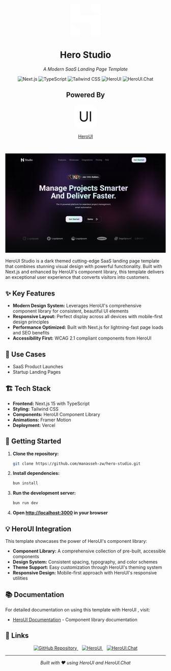 <p align="center">
<svg xmlns="http://www.w3.org/2000/svg" xmlns:xlink="http://www.w3.org/1999/xlink" width="100" zoomAndPan="magnify" viewBox="0 0 334.5 349.500003" height="100" preserveAspectRatio="xMidYMid meet" version="1.0"><defs><g/><clipPath id="013ac49fe0"><path d="M 0 0.0117188 L 334 0.0117188 L 334 348.988281 L 0 348.988281 Z M 0 0.0117188 " clip-rule="nonzero"/></clipPath><clipPath id="770394119e"><path d="M 0 11.246094 L 0 337.417969 C 0 343.621094 5.027344 348.652344 11.234375 348.652344 L 322.589844 348.652344 C 328.792969 348.652344 333.824219 343.621094 333.824219 337.417969 L 333.824219 11.246094 C 333.824219 5.039062 328.792969 0.0117188 322.589844 0.0117188 L 11.234375 0.0117188 C 5.027344 0.0117188 0 5.039062 0 11.246094 Z M 0 11.246094 " clip-rule="nonzero"/></clipPath></defs><g clip-path="url(#013ac49fe0)"><g clip-path="url(#770394119e)"><path fill="#ffffff" d="M 0.046875 0.0117188 L 107.765625 0.0117188 L 107.765625 122.019531 L 333.769531 122.019531 L 333.769531 348.648438 L 225.558594 348.648438 L 225.558594 207.65625 L 0.046875 207.65625 Z M 107.765625 271.335938 L 0.046875 207.945312 L 0.046875 348.648438 L 107.765625 348.648438 Z M 225.542969 58.320312 L 333.75 122 L 333.75 0.0117188 L 225.542969 0.0117188 Z M 225.542969 58.320312 " fill-opacity="1" fill-rule="evenodd"/></g></g><g fill="#ffffff" fill-opacity="1"><g transform="translate(164.805619, 179.948264)"><g><path d="M 2.09375 0.078125 C 1.800781 0.078125 1.566406 -0.00390625 1.390625 -0.171875 C 1.222656 -0.335938 1.140625 -0.554688 1.140625 -0.828125 C 1.140625 -1.097656 1.222656 -1.320312 1.390625 -1.5 C 1.566406 -1.675781 1.800781 -1.765625 2.09375 -1.765625 C 2.394531 -1.765625 2.628906 -1.679688 2.796875 -1.515625 C 2.972656 -1.347656 3.0625 -1.125 3.0625 -0.84375 C 3.0625 -0.570312 2.972656 -0.347656 2.796875 -0.171875 C 2.628906 -0.00390625 2.394531 0.078125 2.09375 0.078125 Z M 2.09375 0.078125 "/></g></g></g></svg>
</p>

<h1 align="center">Hero Studio</h1>

<p align="center">
  <em>A Modern SaaS Landing Page Template</em>
</p>

<p align="center">
  <img src="https://img.shields.io/badge/Next.js-000000?style=for-the-badge&logo=next.js&logoColor=white" alt="Next.js"/>
  <img src="https://img.shields.io/badge/TypeScript-3178C6?style=for-the-badge&logo=typescript&logoColor=white" alt="TypeScript"/>
  <img src="https://img.shields.io/badge/Tailwind_CSS-38B2AC?style=for-the-badge&logo=tailwind-css&logoColor=white" alt="Tailwind CSS"/>
  <img src="https://img.shields.io/badge/HeroUI-FF6B6B?style=for-the-badge&logo=heroku&logoColor=white" alt="HeroUI"/>
  <img src="https://img.shields.io/badge/HeroUI.Chat-4A90E2?style=for-the-badge&logo=chat&logoColor=white" alt="HeroUI.Chat"/>
</p>

<h2 align="center">Powered By</h2>
<p align="center">
<svg viewBox="0 0 74 74" xmlns="http://www.w3.org/2000/svg" width="74" height="74" fill="none"><path fill="#ffff" d="M54.35.083H19.566C8.76.083 0 8.843 0 19.649v34.783C0 65.239 8.76 74 19.566 74H54.35c10.806 0 19.566-8.76 19.566-19.566V19.648C73.916 8.843 65.156.083 54.35.083Z"/><path fill="#111" d="M50.638 52.566V21.201h3.877v31.365h-3.877ZM31.731 53.22c-2.425 0-4.567-.501-6.425-1.503a11.087 11.087 0 0 1-4.378-4.204c-1.046-1.815-1.569-3.942-1.569-6.382V21.223l3.921-.022v19.604c0 1.48.247 2.773.74 3.877.509 1.089 1.177 1.996 2.005 2.722a8.61 8.61 0 0 0 2.722 1.634 9.039 9.039 0 0 0 2.984.523 8.773 8.773 0 0 0 3.006-.545 8.5 8.5 0 0 0 2.723-1.612c.827-.726 1.488-1.64 1.982-2.744.493-1.104.74-2.389.74-3.855V21.2h3.921v19.93c0 2.425-.53 4.545-1.59 6.36a10.893 10.893 0 0 1-4.356 4.226c-1.859 1.002-4 1.503-6.426 1.503Z"/></svg>

</p>
<p align="center">
  <a href="https://heroui.dev">HeroUI</a>

</p>

<br>

<p align="center">
  <img src="docs/demo.jpg" alt="HeroUI Studio Demo" width="800"/>
</p>

HeroUI Studio is a dark themed cutting-edge SaaS landing page template that combines stunning visual design with powerful functionality. Built with Next.js and enhanced by HeroUI's component library, this template delivers an exceptional user experience that converts visitors into customers.

## ✨ Key Features

- **Modern Design System:** Leverages HeroUI's comprehensive component library for consistent, beautiful UI elements
- **Responsive Layout:** Perfect display across all devices with mobile-first design principles
- **Performance Optimized:** Built with Next.js for lightning-fast page loads and SEO benefits
- **Accessibility First:** WCAG 2.1 compliant components from HeroUI

## 🎯 Use Cases

- SaaS Product Launches
- Startup Landing Pages

## 🏗️ Tech Stack

- **Frontend:** Next.js 15 with TypeScript
- **Styling:** Tailwind CSS
- **Components:** HeroUI Component Library
- **Animations:** Framer Motion
- **Deployment:** Vercel

## 🚀 Getting Started

1. **Clone the repository:**

   ```bash
   git clone https://github.com/manasseh-zw/hero-studio.git
   ```

2. **Install dependencies:**

   ```bash
   bun install
   ```

3. **Run the development server:**

   ```bash
   bun run dev
   ```

4. **Open [http://localhost:3000](http://localhost:3000) in your browser**

## 💡 HeroUI Integration

This template showcases the power of HeroUI's component library:

- **Component Library:** A comprehensive collection of pre-built, accessible components
- **Design System:** Consistent spacing, typography, and color schemes
- **Theme Support:** Easy customization through HeroUI's theming system
- **Responsive Design:** Mobile-first approach with HeroUI's responsive utilities

## 📚 Documentation

For detailed documentation on using this template with HeroUI , visit:

- [HeroUI Documentation](https://heroui.com) - Component library documentation

## 🔗 Links

<div align="center">
  <a href="https://github.com/manasseh-zw/hero-studio">
    <img src="https://img.shields.io/badge/GitHub-181717?style=for-the-badge&logo=github&logoColor=white" alt="GitHub Repository"/>
  </a>&nbsp;&nbsp;
  
  <a href="https://heroui.com">
    <img src="https://img.shields.io/badge/HeroUI-FF6B6B?style=for-the-badge&logo=heroku&logoColor=white" alt="HeroUI"/>
  </a>&nbsp;&nbsp;
  
  <a href="https://heroui.chat">
    <img src="https://img.shields.io/badge/HeroUI.Chat-4A90E2?style=for-the-badge&logo=chat&logoColor=white" alt="HeroUI.Chat"/>
  </a>
</div>

---

<p align="center">
  <em>Built with ❤️ using HeroUI and HeroUI.Chat</em>
</p>
